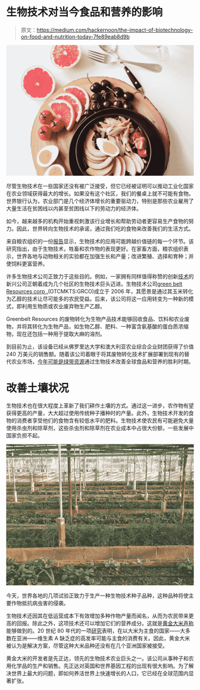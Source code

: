# 生物技术对当今食品和营养的影响

> 原文：<https://medium.com/hackernoon/the-impact-of-biotechnology-on-food-and-nutrition-today-7fe89eab8d9b>

![](img/326a535cb51b6cc77605b28aaf7194e4.png)

尽管生物技术在一些国家还没有被广泛接受，但它已经被证明可以推动工业化国家在农业领域获得最大的增长。如果没有这个社区，我们的餐桌上就不可能有食物。世界银行认为，农业部门是几个经济体增长的重要驱动力，特别是那些农业雇用了大量生活在贫困线以内甚至贫困线以下的劳动力的经济体。

如今，越来越多的机构开始重视刺激该行业增长和帮助劳动者更容易生产食物的努力。因此，世界转向生物技术的承诺，通过我们吃的食物来改善我们的生活方式。

来自粮农组织的一份[报告](http://www.fao.org/docrep/U3550t/u3550t0h.htm)显示，生物技术的应用可能跨越价值链的每一个环节。该研究指出，由于生物技术，牲畜和农作物的表现更好。在家畜方面，粮农组织表示，世界各地与动物相关的实验都在加强生长和产量；改进繁殖、选择和育种；并使饲料更富营养。

许多生物技术公司正致力于这些目的。例如，一家拥有同样值得称赞的创新[技术](https://hackernoon.com/tagged/technology)的新兴公司正朝着成为几个社区的生物技术巨头迈进。生物技术公司[green belt Resources corp .](http://www.greenbeltresources.com/)(OTCMKTS:GRCO)成立于 2006 年，其愿景是通过其玉米转化为乙醇的技术让尽可能多的农民受益。后来，该公司将这一应用转变为一种新的模式，即利用生物质或农业废弃物生产乙醇。

Greenbelt Resources 的废物转化为生物产品技术能够回收食品、饮料和农业废物，并将其转化为生物产品，如生物乙醇、肥料、一种富含氨基酸的蛋白质浓缩物，现在还包括一种用于提取大麻的溶剂。

到目前为止，该设备已经从佛罗里达大学和澳大利亚农业综合企业财团获得了价值 240 万美元的销售额。随着该公司着眼于将其废物转化技术扩展部署到现有的替代农业市场，[今年可能是绿带资源](https://born2invest.com/articles/2018-banner-year-greenbelt-resources/)通过生物技术改善全球食品和营养的胜利时期。

# **改善土壤状况**

生物技术也在很大程度上革新了我们耕作土壤的方式。通过这一进步，农作物有望获得更高的产量，大大超过使用传统种子播种时的产量。此外，生物技术开发的食物的消费者享受他们的食物含有较低水平的肥料。生物技术使农民有可能避免大量使用杀虫剂和除草剂，这些杀虫剂和除草剂在农业成本中占很大份额，一些发展中国家负担不起。

![](img/1e33a32c49406a46485bfb3d352f72e1.png)

今天，世界各地的几项试验正致力于生产一种生物技术种子品种，这种品种将使主要作物抵抗病虫害的侵袭。

生物技术还因其在低运营成本下有效增加多种作物产量而闻名，从而为农民带来更高的回报。除此之外，这项技术还可以增加它们的营养成分。这就是[黄金大米声称](http://ricepedia.org/rice-as-food/nutritional-content)能够做到的。20 世纪 80 年代的一项[研究](http://www.world-grain.com/articles/news_home/World_Grain_News/2016/08/Golden_Rice_still_struggling_f.aspx?ID=%7BC92F4CE9-6F84-44BC-947F-E98D022BE8FD%7D)表明，在以大米为主食的国家——大多数在亚洲——维生素 A 缺乏症的高发率可能与主食的消费有关。因此，黄金大米被认为是解决方案，尽管这种大米品种还没有在几个亚洲国家被接受。

黄金大米的开发者是先正达，领先的生物技术农业巨头之一。该公司从事种子和农用化学品的生产和销售。先正达对英国和世界基因工程的出现有很大影响。为了解决世界上最大的问题，即如何养活世界上快速增长的人口，它已经在全球范围内显著扩张。